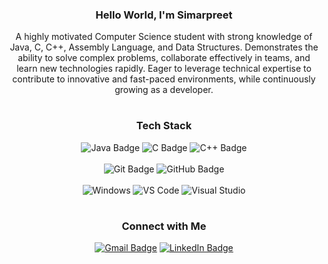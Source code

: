 <div align="center">
    <h3> Hello World, I'm Simarpreet </h3>
    <p>
        A highly motivated Computer Science student with strong knowledge of Java, C, C++, Assembly Language, and Data Structures. Demonstrates the ability to solve complex problems, collaborate effectively in teams, and learn new technologies rapidly. Eager to leverage technical expertise to contribute to innovative and fast-paced environments, while continuously growing as a developer. 
    </p>
</div>

#

<h3 align="center"> Tech Stack </h3>
<div align="center">
    <img src="https://img.shields.io/badge/Java-ED8B00?style=for-the-badge&logo=openjdk&logoColor=white" alt="Java Badge">
    <img src="https://img.shields.io/badge/C-A8B9CC?logo=c&logoColor=fff&style=for-the-badge" alt="C Badge">
    <img src="https://img.shields.io/badge/C%2B%2B-00599C?logo=cplusplus&logoColor=fff&style=for-the-badge" alt="C++ Badge">
</div>
</br>
<div align="center">
    <img src="https://img.shields.io/badge/Git-F05032?logo=git&logoColor=fff&style=for-the-badge" alt="Git Badge">
    <img src="https://img.shields.io/badge/GitHub-181717?logo=github&logoColor=fff&style=for-the-badge" alt="GitHub Badge">
</div>
</br>
<div align="center">
    <img src="https://img.shields.io/badge/Windows-0078D6?style=for-the-badge&logo=windows&logoColor=white" alt="Windows">
    <img src="https://img.shields.io/badge/Visual%20Studio%20Code-0078d7.svg?style=for-the-badge&logo=visual-studio-code&logoColor=white" alt="VS Code">
    <img src="https://img.shields.io/badge/Visual%20Studio-5C2D91.svg?style=for-the-badge&logo=visual-studio&logoColor=white" alt="Visual Studio">
</div>

#

<h3 align="center"> Connect with Me </h3>
<div align="center">
    <a href="mailto:simarpreetkaur1809@gmail.com" target="_blank"><img src="https://img.shields.io/badge/Gmail-EA4335?logo=gmail&logoColor=fff&style=for-the-badge" alt="Gmail Badge" /></a>
    <a href="https://www.linkedin.com/in/simarpreet-kaur-30883228b/"><img src="https://img.shields.io/badge/LinkedIn-0A66C2?logo=linkedin&logoColor=fff&style=for-the-badge" alt="LinkedIn Badge"></a>
</div>
